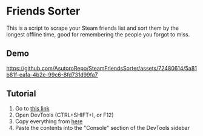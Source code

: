 
# Friends Sorter
This is a script to scrape your Steam friends list and sort them by the longest offline time, good for remembering the people you forgot to miss.


## Demo
https://github.com/AsutoroRepo/SteamFriendsSorter/assets/72480614/5a81b81f-eafa-4b2e-99c6-8fd731d99fa7

## Tutorial
1. Go to [this link](https://steamcommunity.com/my/friends)
2. Open DevTools (CTRL+SHIFT+I, or F12)
3. Copy everything from [here](https://raw.githubusercontent.com/AsutoroRepo/SteamFriendsSorter/main/script.js)
4. Paste the contents into the "Console" section of the DevTools sidebar 
